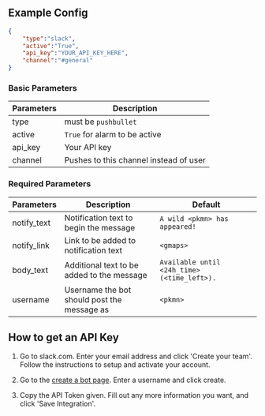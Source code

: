 ## Example Config

```json
{
    "type":"slack",
    "active":"True",
    "api_key":"YOUR_API_KEY_HERE",
    "channel":"#general"
}
```

### Basic Parameters
| Parameters     | Description                            |
| -------------- |----------------------------------------|
| type           | must be `pushbullet`                   |
| active         | `True` for alarm to be active          |
| api_key        | Your API key                           |
| channel        | Pushes to this channel instead of user |

### Required Parameters
| Parameters     | Description                                       | Default                                       |
| -------------- |---------------------------------------------------|-----------------------------------------------|
| notify_text    | Notification text to begin the message            | `A wild <pkmn> has appeared!`                 |
| notify_link    | Link to be added to notification text             | `<gmaps>`                                     |
| body_text      | Additional text to be added to the message        | `Available until <24h_time> (<time_left>).`   | 
| username       | Username the bot should post the message as       | `<pkmn>`   | 

## How to get an API Key

1. Go to slack.com. Enter your email address and click 'Create your team'. Follow the instructions to setup and activate your account. 

2. Go to the [create a bot page](https://my.slack.com/services/new/bot). Enter a username and click create.

3. Copy the API Token given. Fill out any more information you want, and click 'Save Integration'.